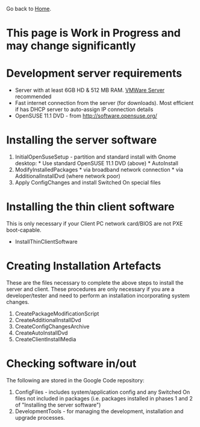 Go back to [Home](Home.md).

# This page is Work in Progress and may change significantly #

# Development server requirements #
  * Server with at least 6GB HD & 512 MB RAM. [VMWare Server](http://www.vmware.com/products/server/) recommended
  * Fast internet connection from the server (for downloads).  Most efficient if has DHCP server to auto-assign IP connection details
  * OpenSUSE 11.1 DVD - from http://software.opensuse.org/

# Installing the server software #
  1. InitialOpenSuseSetup - partition and standard install with Gnome desktop:
    * Use standard OpenSUSE 11.1 DVD (above)
    * AutoInstall
  1. ModifyInstalledPackages
    * via broadband network connection
    * via AdditionalInstallDvd (where network poor)
  1. Apply ConfigChanges and install Switched On special files

# Installing the thin client software #
This is only necessary if your Client PC network card/BIOS are not PXE boot-capable.
  * InstallThinClientSoftware

# Creating Installation Artefacts #
These are the files necessary to complete the above steps to install the server and client.  These procedures are only necessary if you are a developer/tester and need to perform an installation incorporating system changes.
  1. CreatePackageModificationScript
  1. CreateAdditionalInstallDvd
  1. CreateConfigChangesArchive
  1. CreateAutoInstallDvd
  1. CreateClientInstallMedia

# Checking software in/out #
The following are stored in the Google Code repository:
  1. ConfigFiles - includes system/application config and any Switched On files not included in packages (i.e. packages installed in phases 1 and 2 of "Installing the server software")
  1. DevelopmentTools - for managing the development, installation and upgrade processes.